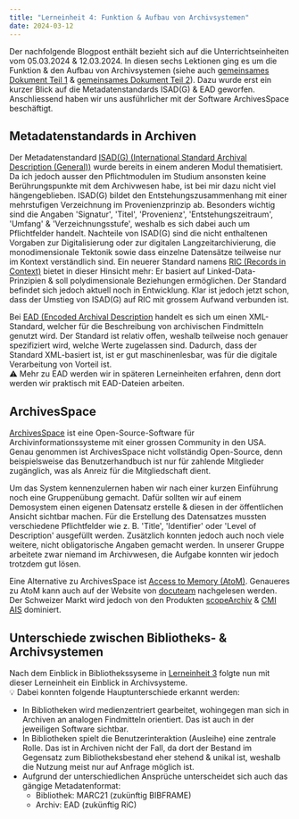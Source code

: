 ```yaml
---
title: "Lerneinheit 4: Funktion & Aufbau von Archivsystemen"
date: 2024-03-12
---
```


Der nachfolgende Blogpost enthält bezieht sich auf die Unterrichtseinheiten vom 05.03.2024 & 12.03.2024. In diesen sechs Lektionen ging es um die Funktion & den Aufbau von Archivsystemen (siehe auch [gemeinsames Dokument Teil 1](https://pad.gwdg.de/FrI1nt2NSvuNOAyu_yk64A) & [gemeinsames Dokument Teil 2](https://pad.gwdg.de/JmDfo4JOSQuF12mGPmm7IA)). Dazu wurde erst ein kurzer Blick auf die Metadatenstandards ISAD(G) & EAD geworfen. Anschliessend haben wir uns ausführlicher mit der Software ArchivesSpace beschäftigt.

## Metadatenstandards in Archiven
Der Metadatenstandard [ISAD(G) (International Standard Archival Description (General))](https://de.wikipedia.org/wiki/ISAD(G)) wurde bereits in einem anderen Modul thematisiert. Da ich jedoch ausser den Pflichtmodulen im Studium ansonsten keine Berührungspunkte mit dem Archivwesen habe, ist bei mir dazu nicht viel hängengeblieben. ISAD(G) bildet den Entstehungszusammenhang mit einer mehrstufigen Verzeichnung im Provenienzprinzip ab. Besonders wichtig sind die Angaben 'Signatur', 'Titel', 'Provenienz', 'Entstehungszeitraum', 'Umfang' & 'Verzeichnungsstufe', weshalb es sich dabei auch um Pflichtfelder handelt. Nachteile von ISAD(G) sind die nicht enthaltenen Vorgaben zur Digitalisierung oder zur digitalen Langzeitarchivierung, die monodimensionale Tektonik sowie dass einzelne Datensätze teilweise nur im Kontext verständlich sind. Ein neuerer Standard namens [RIC (Records in Context)](https://de.wikipedia.org/wiki/Records_in_Contexts) bietet in dieser Hinsicht mehr: Er basiert auf Linked-Data-Prinzipien & soll polydimensionale Beziehungen ermöglichen. Der Standard befindet sich jedoch aktuell noch in Entwicklung. Klar ist jedoch jetzt schon, dass der Umstieg von ISAD(G) auf RIC mit grossem Aufwand verbunden ist.

Bei [EAD (Encoded Archival Description](https://de.wikipedia.org/wiki/Encoded_Archival_Description) handelt es sich um einen XML-Standard, welcher für die Beschreibung von archivischen Findmitteln genutzt wird. Der Standard ist relativ offen, weshalb teilweise noch genauer spezifiziert wird, welche Werte zugelassen sind. Dadurch, dass der Standard XML-basiert ist, ist er gut maschinenlesbar, was für die digitale Verarbeitung von Vorteil ist. <br>⚠️ Mehr zu EAD werden wir in späteren Lerneinheiten erfahren, denn dort werden wir praktisch mit EAD-Dateien arbeiten.

## ArchivesSpace
[ArchivesSpace](https://archivesspace.org) ist eine Open-Source-Software für Archivinformationssysteme mit einer grossen Community in den USA. Genau genommen ist ArchivesSpace nicht vollständig Open-Source, denn beispielsweise das Benutzerhandbuch ist nur für zahlende Mitglieder zugänglich, was als Anreiz für die Mitgliedschaft dient.

Um das System kennenzulernen haben wir nach einer kurzen Einführung noch eine Gruppenübung gemacht. Dafür sollten wir auf einem Demosystem einen eigenen Datensatz erstelle & diesen in der öffentlichen Ansicht sichtbar machen. Für die Erstellung des Datensatzes mussten verschiedene Pflichtfelder wie z. B. 'Title', 'Identifier' oder 'Level of Description' ausgefüllt werden. Zusätzlich konnten jedoch auch noch viele weitere, nicht obligatorische Angaben gemacht werden. In unserer Gruppe arbeitete zwar niemand im Archivwesen, die Aufgabe konnten wir jedoch trotzdem gut lösen.

Eine Alternative zu ArchivesSpace ist [Access to Memory (AtoM)](https://www.accesstomemory.org/de). Genaueres zu AtoM kann auch auf der Website von [docuteam](https://www.docuteam.ch/atom-access-to-memory) nachgelesen werden. Der Schweizer Markt wird jedoch von den Produkten [scopeArchiv](https://www.scope.ch/de/produkteuebersicht/scopearchiv) & [CMI AIS](https://cmiag.ch/akten-management/archivierung/ais) dominiert.

## Unterschiede zwischen Bibliotheks- & Archivsystemen
Nach dem Einblick in Bibliothekssyseme in [Lerneinheit 3](https://yara-wagner.github.io/lerntagebuch/2024/02/27/lerneinheit3.html) folgte nun mit dieser Lerneinheit ein Einblick in Archivsysteme.<br>💡 Dabei konnten folgende Hauptunterschiede erkannt werden:
- In Bibliotheken wird medienzentriert gearbeitet, wohingegen man sich in Archiven an analogen Findmitteln orientiert. Das ist auch in der jeweiligen Software sichtbar.
- In Bibliotheken spielt die Benutzerinteraktion (Ausleihe) eine zentrale Rolle. Das ist in Archiven nicht der Fall, da dort der Bestand im Gegensatz zum Bibliotheksbestand eher stehend & unikal ist, weshalb die Nutzung meist nur auf Anfrage möglich ist.
- Aufgrund der unterschiedlichen Ansprüche unterscheidet sich auch das gängige Metadatenformat:
  - Bibliothek: MARC21 (zukünftig BIBFRAME)
  - Archiv: EAD (zukünftig RiC)
